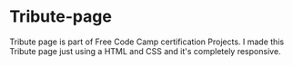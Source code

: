 # Tribute-page

Tribute page is part of Free Code Camp certification Projects.
I made this Tribute page just using a HTML and CSS and it's completely responsive.
